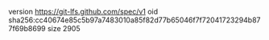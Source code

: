version https://git-lfs.github.com/spec/v1
oid sha256:cc40674e85c5b97a7483010a85f82d77b65046f7f72041723294b877f69b8699
size 2905
